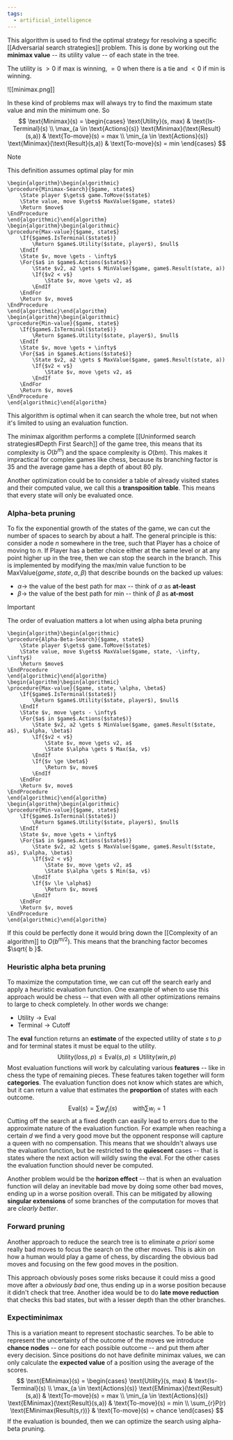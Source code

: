 ```yaml
---
tags:
  - artificial_intelligence
---
```

This algorithm is used to find the optimal strategy for resolving a specific [[Adversarial search strategies]] problem. This is done by working out the **minimax value** -- its utility value -- of each state in the tree.

The utility is $> 0$ if max is winning, $= 0$ when there is a tie and $<0$ if min is winning.

![[minimax.png]]

In these kind of problems max will always try to find the maximum state value and min the minimum one. So
$$
\text{Minimax}(s) = \begin{cases}
\text{Utility}(s, max) & \text{Is-Terminal}(s) \\
\max_{a \in \text{Actions}(s)} \text{Minimax}(\text{Result}(s,a)) & \text{To-move}(s) = max \\
\min_{a \in \text{Actions}(s)} \text{Minimax}(\text{Result}(s,a)) & \text{To-move}(s) = min  
\end{cases}
$$
>[!note]
>This definition assumes optimal play for min

```pseudo
\begin{algorithm}\begin{algorithmic}
\procedure{Minimax-Search}{$game, state$}
	\State player $\gets$ game.ToMove($state$)
	\State value, move $\gets$ MaxValue($game, state$) 
	\Return $move$
\EndProcedure
\end{algorithmic}\end{algorithm}
\begin{algorithm}\begin{algorithmic}
\procedure{Max-value}{$game, state$}
	\If{$game$.IsTerminal($state$)}
		\Return $game$.Utility($state, player$), $null$
	\EndIf
	\State $v, move \gets - \infty$
	\For{$a$ in $game$.Actions($state$)}
		\State $v2, a2 \gets $ MinValue($game, game$.Result(state, a))
		\If{$v2 < v$}
			\State $v, move \gets v2, a$
		\EndIf 
	\EndFor
	\Return $v, move$
\EndProcedure
\end{algorithmic}\end{algorithm}
\begin{algorithm}\begin{algorithmic}
\procedure{Min-value}{$game, state$}
	\If{$game$.IsTerminal($state$)}
		\Return $game$.Utility($state, player$), $null$
	\EndIf
	\State $v, move \gets + \infty$
	\For{$a$ in $game$.Actions($state$)}
		\State $v2, a2 \gets $ MaxValue($game, game$.Result(state, a))
		\If{$v2 < v$}
			\State $v, move \gets v2, a$
		\EndIf 
	\EndFor
	\Return $v, move$
\EndProcedure
\end{algorithmic}\end{algorithm}
```
This algorithm is optimal when it can search the whole tree, but not when it's limited to using an evaluation function.

The minimax algorithm performs a complete [[Uninformed search strategies#Depth First Search]] of the game tree, this means that its complexity is $O(b^{m})$ and the space complexity is $O(bm)$. This makes it impractical for complex games like chess, because its branching factor is 35 and the average game has a depth of about 80 ply.

Another optimization could be to consider a table of already visited states and their computed value, we call this a **transposition table**. This means that every state will only be evaluated once.
### Alpha-beta pruning

To fix the exponential growth of the states of the game, we can cut the number of spaces to search by about a half.
The general principle is this: consider a node $n$ somewhere in the tree, such that Player has a choice of moving 
to $n$. If Player has a better choice either at the same level or at any point higher up in the tree, then we can stop the search in the branch. This is implemented by modifying the max/min value function to be $\text{MaxValue}(game, state, \alpha, \beta)$ that describe bounds on the backed up values:
- $\alpha \to$ the value of the best path for max -- think of $\alpha$ as **at-least**
- $\beta \to$ the value of the best path for min -- think of $\beta$ as **at-most**

>[!important]
>The order of evaluation matters a lot when using alpha beta pruning 
```pseudo
\begin{algorithm}\begin{algorithmic}
\procedure{Alpha-Beta-Search}{$game, state$}
	\State player $\gets$ game.ToMove($state$)
	\State value, move $\gets$ MaxValue($game, state, -\infty, \infty$) 
	\Return $move$
\EndProcedure
\end{algorithmic}\end{algorithm}
\begin{algorithm}\begin{algorithmic}
\procedure{Max-value}{$game, state, \alpha, \beta$}
	\If{$game$.IsTerminal($state$)}
		\Return $game$.Utility($state, player$), $null$
	\EndIf
	\State $v, move \gets - \infty$
	\For{$a$ in $game$.Actions($state$)}
		\State $v2, a2 \gets $ MinValue($game, game$.Result($state, a$), $\alpha, \beta$)
		\If{$v2 < v$}
			\State $v, move \gets v2, a$
			\State $\alpha \gets $ Max($a, v$)
		\EndIf 
		\If{$v \ge \beta$}
			\Return $v, move$
		\EndIf
	\EndFor
	\Return $v, move$
\EndProcedure
\end{algorithmic}\end{algorithm}
\begin{algorithm}\begin{algorithmic}
\procedure{Min-value}{$game, state$}
	\If{$game$.IsTerminal($state$)}
		\Return $game$.Utility($state, player$), $null$
	\EndIf
	\State $v, move \gets + \infty$
	\For{$a$ in $game$.Actions($state$)}
		\State $v2, a2 \gets $ MaxValue($game, game$.Result($state, a$), $\alpha, \beta$)
		\If{$v2 < v$}
			\State $v, move \gets v2, a$
			\State $\alpha \gets $ Min($a, v$)
		\EndIf 
		\If{$v \le \alpha$}
			\Return $v, move$
		\EndIf
	\EndFor
	\Return $v, move$
\EndProcedure
\end{algorithmic}\end{algorithm}
```
If this could be perfectly done it would bring down the [[Complexity of an algorithm]] to $O(b^{m/2})$. This means that the branching factor becomes $\sqrt{ b }$.
### Heuristic alpha beta pruning

To maximize the computation time, we can cut off the search early and apply a heuristic evaluation function. One example of when to use this approach would be chess -- that even with all other optimizations remains to large to check completely. In other words we change:
- $\text{Utility} \to \text{Eval}$
- $\text{Terminal}\to \text{Cutoff}$

The **eval** function returns an **estimate** of the expected utility of state $s$ to $p$ and for terminal states it must be equal to the utility. 
$$
\text{Utility}(loss,p) \leq \text{Eval}(s,p) \leq \text{Utility}(win, p)
$$
Most evaluation functions will work by calculating various **features** -- like in chess the type of remaining pieces. These features taken together will form **categories**. The evaluation function does not know which states are which, but it can return a value that estimates the **proportion** of states with each outcome. 
$$
\text{Eval}(s) = \sum w_{i}f_{i}(s) \qquad \text{ with} \sum w_{i} = 1
$$
Cutting off the search at a fixed depth can easily lead to errors due to the approximate nature of the evaluation function.  For example when reaching a certain $d$ we find a very good move but the opponent response will capture a queen with no compensation. This means that we shouldn't always use the evaluation function, but be restricted to the **quiescent** cases -- that is states where the next action will wildly swing the eval. For the other cases the evaluation function should never be computed.

Another problem would be the **horizon effect** -- that is when an evaluation function will delay an inevitable bad move by doing some other bad moves, ending up in a worse position overall. This can be mitigated by allowing **singular extensions** of some branches of the computation for moves that are *clearly better*.
### Forward pruning
 
Another approach to reduce the search tree is to eliminate *a priori*  some really bad moves to focus the search on the other moves. This is akin on how a human would play a game of chess, by discarding the obvious bad moves and focusing on the few good moves in the position.

This approach obviously poses some risks because it could miss a good move after a *obviously bad* one, thus ending up in a worse position because it didn't check that tree. Another idea would be to do **late move reduction** that checks this bad states, but with a lesser depth than the other branches.
### Expectiminimax

This is a variation meant to represent stochastic searches. To be able to represent the uncertainty of the outcome of the moves we introduce **chance nodes** -- one for each possible outcome -- and put them after every decision. Since positions do not have definite minimax values, we can only calculate the **expected value** of a position using the average of the scores.
$$
\text{EMinimax}(s) = \begin{cases}
\text{Utility}(s, max) & \text{Is-Terminal}(s) \\
\max_{a \in \text{Actions}(s)} \text{EMinimax}(\text{Result}(s,a)) & \text{To-move}(s) = max \\
\min_{a \in \text{Actions}(s)} \text{EMinimax}(\text{Result}(s,a)) & \text{To-move}(s) = min \\
\sum_{r}P(r) \text{EMinimax(Result(s,r))}  & \text{To-move}(s) = chance
\end{cases}
$$
If the evaluation is bounded, then we can optimize the search using alpha-beta pruning.